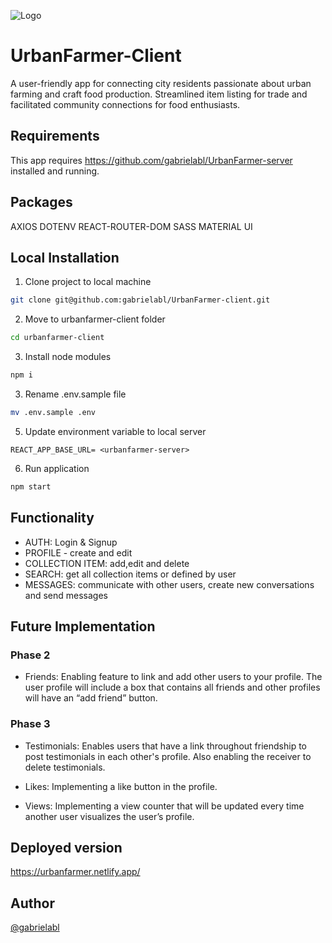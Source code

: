
![Logo](https://urbanfarmer.netlify.app/static/media/urban-farmer-logo.747fb3c3338aabdcd514.png)


# UrbanFarmer-Client

A user-friendly app for connecting city residents passionate about urban farming and craft food production. Streamlined item listing for trade and facilitated community connections for food enthusiasts.


## Requirements

This app requires https://github.com/gabrielabl/UrbanFarmer-server installed and running.

## Packages
AXIOS
DOTENV REACT-ROUTER-DOM SASS MATERIAL UI
## Local Installation

1. Clone project to local machine

```bash
git clone git@github.com:gabrielabl/UrbanFarmer-client.git
```
2. Move to urbanfarmer-client folder

```bash
cd urbanfarmer-client
```

3. Install node modules

```bash
npm i 
```
3. Rename .env.sample file

```bash
mv .env.sample .env
```
  
5. Update environment variable to local server

`REACT_APP_BASE_URL= <urbanfarmer-server>`

6. Run application


```bash
npm start
```
## Functionality

- AUTH: Login & Signup
- PROFILE - create and edit
- COLLECTION ITEM: add,edit and delete
- SEARCH: get all collection items or defined by user
- MESSAGES: communicate with other users, create new conversations and send messages


## Future Implementation 


### Phase 2

- Friends: Enabling feature to link and add other users to your profile. The user profile will include a box that contains all friends and other profiles will have an “add friend” button. 

### Phase 3

- Testimonials: Enables users that have a link throughout friendship to post testimonials in each other's profile. Also enabling the receiver to delete testimonials. 

- Likes: Implementing a like button in the profile.

- Views: Implementing a view counter that will be updated every time another user visualizes the user’s profile. 

## Deployed version

https://urbanfarmer.netlify.app/



## Author

[@gabrielabl](https://github.com/gabrielabl)

